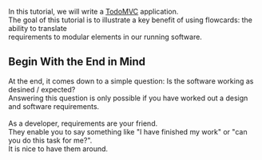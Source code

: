 In this tutorial, we will write a [TodoMVC](http://todomvc.com/) application.<br/>
The goal of this tutorial is to illustrate a key benefit of using flowcards: the ability to translate<br/>
requirements to modular elements in our running software.<br/>

## Begin With the End in Mind
At the end, it comes down to a simple question: Is the software working as desined / expected?<br/>
Answering this question is only possible if you have worked out a design and software requirements.<br/>
<br/>
As a developer, requirements are your friend.<br/>
They enable you to say something like "I have finished my work" or "can you do this task for me?".<br/>
It is nice to have them around.<br/>

